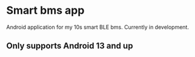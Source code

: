 # Smart bms app
Android application for my 10s smart BLE bms.
Currently in development.
## Only supports Android 13 and up
